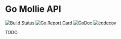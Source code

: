 Go Mollie API
=============

[![Build Status](https://travis-ci.org/rikvdh/go-mollie-api.svg?branch=master)](https://travis-ci.org/rikvdh/go-mollie-api)
[![Go Report Card](https://goreportcard.com/badge/github.com/rikvdh/go-mollie-api)](https://goreportcard.com/report/github.com/rikvdh/go-mollie-api)
[![GoDoc](https://godoc.org/github.com/rikvdh/go-mollie-api?status.svg)](https://godoc.org/github.com/rikvdh/go-mollie-api)
[![codecov](https://codecov.io/gh/rikvdh/go-mollie-api/branch/master/graph/badge.svg)](https://codecov.io/gh/rikvdh/go-mollie-api)

TODO
